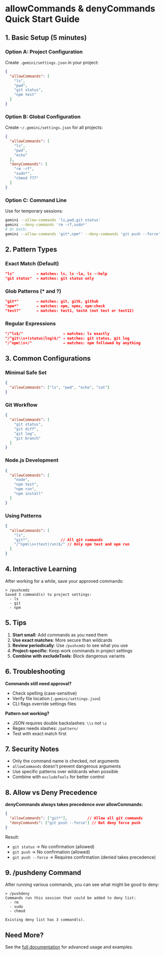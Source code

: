 # allowCommands & denyCommands Quick Start Guide

## 1. Basic Setup (5 minutes)

### Option A: Project Configuration
Create `.gemini/settings.json` in your project:

```json
{
  "allowCommands": [
    "ls",
    "pwd",
    "git status",
    "npm test"
  ]
}
```

### Option B: Global Configuration
Create `~/.gemini/settings.json` for all projects:

```json
{
  "allowCommands": [
    "ls",
    "pwd",
    "echo"
  ],
  "denyCommands": [
    "rm -rf",
    "sudo*",
    "chmod 777"
  ]
}
```

### Option C: Command Line
Use for temporary sessions:

```bash
gemini --allow-commands 'ls,pwd,git status'
gemini --deny-commands 'rm -rf,sudo*'
# Or both:
gemini --allow-commands 'git*,npm*' --deny-commands 'git push --force'
```

## 2. Pattern Types

### Exact Match (Default)
```json
"ls"          → matches: ls, ls -la, ls --help
"git status"  → matches: git status only
```

### Glob Patterns (* and ?)
```json
"git*"        → matches: git, gitk, github
"npm*"        → matches: npm, npmx, npm-check
"test?"       → matches: test1, testA (not test or test12)
```

### Regular Expressions
```json
"/^ls$/"                  → matches: ls exactly
"/^git\\s+(status|log)$/" → matches: git status, git log
"/^npm\\s+/"              → matches: npm followed by anything
```

## 3. Common Configurations

### Minimal Safe Set
```json
{
  "allowCommands": ["ls", "pwd", "echo", "cat"]
}
```

### Git Workflow
```json
{
  "allowCommands": [
    "git status",
    "git diff",
    "git log",
    "git branch"
  ]
}
```

### Node.js Development
```json
{
  "allowCommands": [
    "node",
    "npm test",
    "npm run",
    "npm install"
  ]
}
```

### Using Patterns
```json
{
  "allowCommands": [
    "ls",
    "git*",              // All git commands
    "/^npm\\s+(test|run)$/" // Only npm test and npm run
  ]
}
```

## 4. Interactive Learning

After working for a while, save your approved commands:

```
> /pushcmdz
Saved 3 command(s) to project settings:
  - ls
  - git
  - npm
```

## 5. Tips

1. **Start small**: Add commands as you need them
2. **Use exact matches**: More secure than wildcards
3. **Review periodically**: Use `/pushcmdz` to see what you use
4. **Project-specific**: Keep work commands in project settings
5. **Combine with excludeTools**: Block dangerous variants

## 6. Troubleshooting

**Commands still need approval?**
- Check spelling (case-sensitive)
- Verify file location (`.gemini/settings.json`)
- CLI flags override settings files

**Pattern not working?**
- JSON requires double backslashes: `\\s` not `\s`
- Regex needs slashes: `/pattern/`
- Test with exact match first

## 7. Security Notes

- Only the command name is checked, not arguments
- `allowCommands` doesn't prevent dangerous arguments
- Use specific patterns over wildcards when possible
- Combine with `excludeTools` for better control

## 8. Allow vs Deny Precedence

**denyCommands always takes precedence over allowCommands:**

```json
{
  "allowCommands": ["git*"],         // Allow all git commands
  "denyCommands": ["git push --force"] // But deny force push
}
```

Result:
- `git status` → No confirmation (allowed)
- `git push` → No confirmation (allowed)
- `git push --force` → Requires confirmation (denied takes precedence)

## 9. /pushdeny Command

After running various commands, you can see what might be good to deny:

```
> /pushdeny
Commands run this session that could be added to deny list:
  - rm
  - sudo
  - chmod

Existing deny list has 3 command(s).
```

## Need More?

See the [full documentation](./allow-commands.md) for advanced usage and examples.
